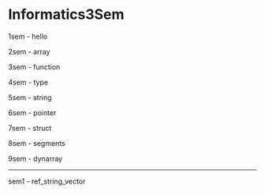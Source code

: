 # Informatics3Sem

1sem - hello

2sem - array

3sem - function

4sem - type

5sem - string

6sem - pointer

7sem - struct

8sem - segments

9sem - dynarray

---------------------------

sem1 - ref_string_vector
